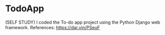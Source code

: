# TodoApp
 (SELF STUDY) I coded the To-do app project using the Python Django web framework. References: https://dar.vin/PSeuF
